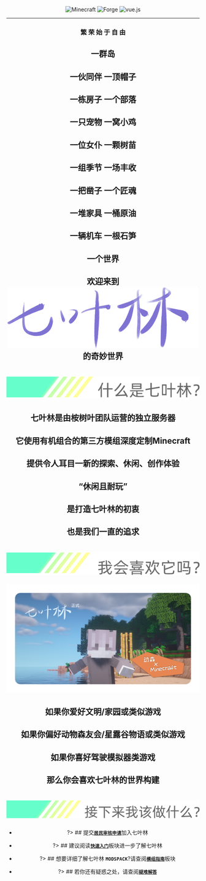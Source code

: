 
<center>

![Minecraft](https://img.shields.io/badge/Minecraft-1.12.2-blue?style=flat-square&logo=mojang)
![Forge](https://img.shields.io/badge/Forge-14.23.5.2847-brightgreen?style=flat-square&logo=conda-forge)
![vue.js](https://img.shields.io/badge/vue.js-docsify-success?style=flat-square&logo=vue.js)

<hr>

### 繁 荣 始 于 自 由

## 一群岛

## 一伙同伴   一顶帽子

## 一栋房子   一个部落

## 一只宠物   一窝小鸡

## 一位女仆   一颗树苗

## 一组季节   一场丰收

## 一把凿子   一个匠魂

## 一堆家具   一桶原油

## 一辆机车   一根石笋

## 一个世界

## 欢迎来到![七叶林](img/七叶林文字.png)的奇妙世界

</center>

# ![书签](img/书签_七叶林.png)
<center>

## 七叶林是由桉树叶团队运营的**独立**服务器

## 它使用有机组合的**第三方模组**深度定制Minecraft

## 提供令人耳目一新的探索、休闲、创作体验

## **“休闲且耐玩”**

## 是打造七叶林的初衷

## 也是我们一直的追求
</center>

# ![我会喜欢它吗](img/书签02.png)

<center>

![七叶林](img/jacaranda.png) 

## 如果你爱好**文明/家园**或类似游戏

## 如果你偏好**动物森友会/星露谷物语**或类似游戏

## 如果你喜好驾**驶模拟器**类游戏

## **那么你会喜欢七叶林的世界构建**

</center>

# ![接下来我该做什么](img/书签03.png)

<center>

+ ?> ## 提交[**`居民审核申请`**](https://eumc.typeform.com/to/gzLNAl)加入七叶林

+ ?> ## 建议阅读[**`快速入门`**](post/getting-start.md)板块进一步了解七叶林

+ ?> ## 想要详细了解七叶林 **`MODSPACK`**?请查阅[**`模组指南`**](post/mod-guide.md)板块

+ ?> ## 若你还有疑惑之处，请查阅[**`疑难解答`**](post/FAQ.md)